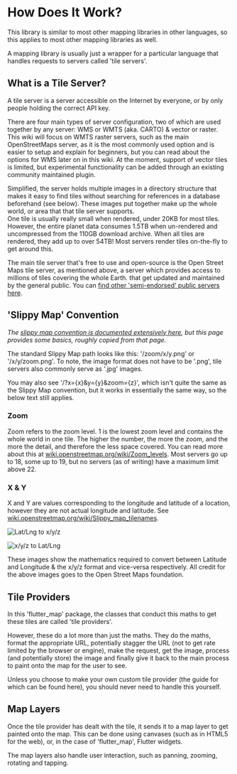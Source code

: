 # How Does It Work?

This library is similar to most other mapping libraries in other languages, so this applies to most other mapping libraries as well.

A mapping library is usually just a wrapper for a particular language that handles requests to servers called 'tile servers'.

## What is a Tile Server?

A tile server is a server accessible on the Internet by everyone, or by only people holding the correct API key.

There are four main types of server configuration, two of which are used together by any server: WMS or WMTS (aka. CARTO) & vector or raster. This wiki will focus on WMTS raster servers, such as the main OpenStreetMaps server, as it is the most commonly used option and is easier to setup and explain for beginners, but you can read about the options for WMS later on in this wiki. At the moment, support of vector tiles is limited, but experimental functionality can be added through an existing community maintained plugin.

Simplified, the server holds multiple images in a directory structure that makes it easy to find tiles without searching for references in a database beforehand (see below). These images put together make up the whole world, or area that that tile server supports.\
One tile is usually really small when rendered, under 20KB for most tiles. However, the entire planet data consumes 1.5TB when un-rendered and uncompressed from the 110GB download archive. When all tiles are rendered, they add up to over 54TB! Most servers render tiles on-the-fly to get around this.

The main tile server that's free to use and open-source is the Open Street Maps tile server, as mentioned above, a server which provides access to millions of tiles covering the whole Earth. that get updated and maintained by the general public. You can [find other 'semi-endorsed' public servers here](https://wiki.openstreetmap.org/wiki/Tile\_servers).

## 'Slippy Map' Convention

_The_ [_slippy map convention is documented extensively here_](https://wiki.openstreetmap.org/wiki/Slippy\_map\_tilenames)_, but this page provides some basics, roughly copied from that page._

The standard Slippy Map path looks like this: '/zoom/x/y.png' or '/x/y/zoom.png'. To note, the image format does not have to be '.png', tile servers also commonly serve as '.jpg' images.

You may also see '/?x={x}\&y={y}\&zoom={z}', which isn't quite the same as the Slippy Map convention, but it works in essentially the same way, so the below text still applies.

### Zoom

Zoom refers to the zoom level. 1 is the lowest zoom level and contains the whole world in one tile. The higher the number, the more the zoom, and the more the detail, and therefore the less space covered. You can read more about this at [wiki.openstreetmap.org/wiki/Zoom\_levels](https://wiki.openstreetmap.org/wiki/Zoom\_levels). Most servers go up to 18, some up to 19, but no servers (as of writing) have a maximum limit above 22.

### X & Y

X and Y are values corresponding to the longitude and latitude of a location, however they are not actual longitude and latitude. See [wiki.openstreetmap.org/wiki/Slippy\_map\_tilenames](https://wiki.openstreetmap.org/wiki/Slippy\_map\_tilenames#Implementations).

![Lat/Lng to x/y/z](https://wiki.openstreetmap.org/w/images/thumb/a/a5/Latlon\_to\_tile.png/450px-Latlon\_to\_tile.png)

![x/y/z to Lat/Lng](https://wiki.openstreetmap.org/w/images/thumb/1/1f/Tile\_to\_latlon.png/450px-Tile\_to\_latlon.png)

These images show the mathematics required to convert between Latitude and Longitude & the x/y/z format and vice-versa respectively. All credit for the above images goes to the Open Street Maps foundation.

## Tile Providers

In this 'flutter\_map' package, the classes that conduct this maths to get these tiles are called 'tile providers'.

However, these do a lot more than just the maths. They do the maths, format the appropriate URL, potentially stagger the URL (not to get rate limited by the browser or engine), make the request, get the image, process (and potentially store) the image and finally give it back to the main process to paint onto the map for the user to see.

Unless you choose to make your own custom tile provider (the guide for which can be found here), you should never need to handle this yourself.

## Map Layers

Once the tile provider has dealt with the tile, it sends it to a map layer to get painted onto the map. This can be done using canvases (such as in HTML5 for the web), or, in the case of 'flutter\_map', Flutter widgets.

The map layers also handle user interaction, such as panning, zooming, rotating and tapping.
